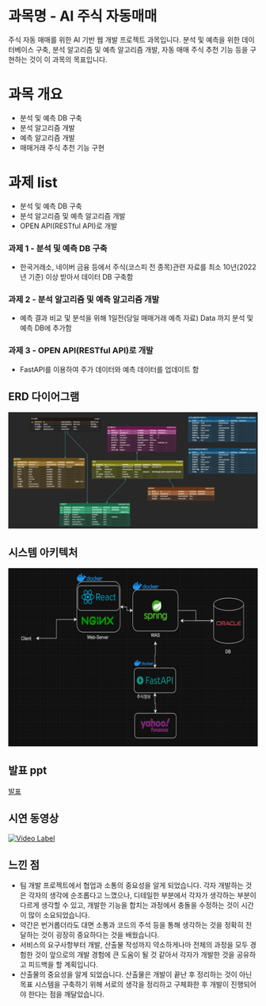 # 과목명 - AI 주식 자동매매

주식 자동 매매를 위한 AI 기반 웹 개발 프로젝트 과목입니다.
분석 및 예측을 위한 데이터베이스 구축, 분석 알고리즘 및 예측 알고리즘 개발, 자동 매매 주식 추천 기능 등을 구현하는 것이 이 과목의 목표입니다.

# 과목 개요

- 분석 및 예측 DB 구축
- 분석 알고리즘 개발
- 예측 알고리즘 개발
- 매매거래 주식 추천 기능 구현

# 과제 list

- 분석 및 예측 DB 구축
- 분석 알고리즘 및 예측 알고리즘 개발
- OPEN API(RESTful API)로 개발

### 과제 1 - 분석 및 예측 DB 구축

- 한국거래소, 네이버 금융 등에서 주식(코스피 전 종목)관련 자료를 최소 10년(2022년 기준) 이상 받아서 데이터 DB 구축함

### 과제 2 - 분석 알고리즘 및 예측 알고리즘 개발

- 예측 결과 비교 및 분석을 위해 1일전(당일 매매거래 예측 자료) Data 까지 분석 및 예측 DB에 추가함

### 과제 3 - OPEN API(RESTful API)로 개발

- FastAPI를 이용하여 주가 데이터와 예측 데이터를 업데이트 함

## ERD 다이어그램

<img src="ERD.png"/><br>

## 시스템 아키텍처

<img src="systemarchitecture.png"/><br>

## 발표 ppt
[발표](./발표.pdf)
<br>

## 시연 동영상
[![Video Label](http://img.youtube.com/vi/N7XwpZdp87A/0.jpg)](https://youtu.be/N7XwpZdp87A)
<br>

## 느낀 점
- 팀 개발 프로젝트에서 협업과 소통의 중요성을 알게 되었습니다. 각자 개발하는 것은 각자의 생각에 순조롭다고 느꼈으나, 디테일한 부분에서 각자가 생각하는 부분이 다르게 생각할 수 있고, 개발한 기능을 합치는 과정에서 충돌을 수정하는 것이 시간이 많이 소요되었습니다.
- 약간은 번거롭더라도 대면 소통과 코드의 주석 등을 통해 생각하는 것을 정확히 전달하는 것이 굉장히 중요하다는 것을 배웠습니다.
- 서비스의 요구사항부터 개발, 산출물 작성까지 약소하게나마 전체의 과정을 모두 경험한 것이 앞으로의 개발 경험에 큰 도움이 될 것 같아서 각자가 개발한 것을 공유하고 피드백을 할 계획입니다.
- 산출물의 중요성을 알게 되었습니다. 산출물은 개발이 끝난 후 정리하는 것이 아닌 목표 시스템을 구축하기 위해 서로의 생각을 정리하고 구체화한 후 개발이 진행되어야 한다는 점을 깨달았습니다.

